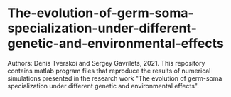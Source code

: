 # The-evolution-of-germ-soma-specialization-under-different-genetic-and-environmental-effects
Authors: Denis Tverskoi and Sergey Gavrilets, 2021.
This repository contains matlab program files that reproduce the results of numerical simulations presented in the research work "The evolution of germ-soma specialization under different genetic and environmental effects".
